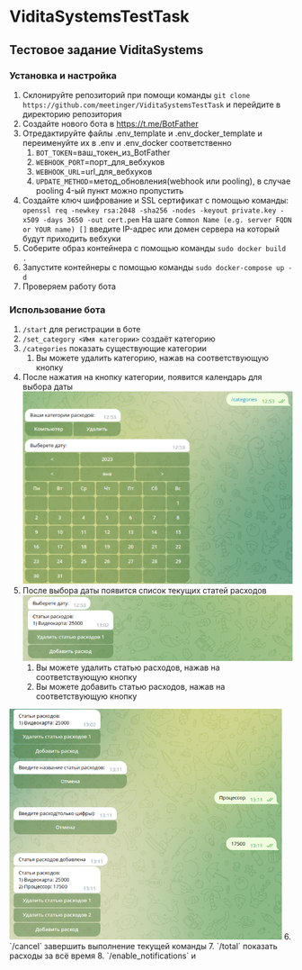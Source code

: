 # ViditaSystemsTestTask

## Тестовое задание ViditaSystems

### Установка и настройка

1. Склонируйте репозиторий при помощи команды `git clone https://github.com/meetinger/ViditaSystemsTestTask` 
и перейдите в директорию репозитория
2. Создайте нового бота в https://t.me/BotFather
3. Отредактируйте файлы .env_template и .env_docker_template и переименуйте их в .env и .env_docker соответственно
   1. `BOT_TOKEN`=ваш_токен_из_BotFather
   2. `WEBHOOK_PORT`=порт_для_вебхуков
   3. `WEBHOOK_URL`=url_для_вебхуков
   4. `UPDATE_METHOD`=метод_обновления(webhook или pooling), в случае pooling 4-ый пункт можно пропустить
4. Создайте ключ шифрование и SSL сертификат с помощью команды: 
`openssl req -newkey rsa:2048 -sha256 -nodes -keyout private.key -x509 -days 3650 -out cert.pem`
На шаге `Common Name (e.g. server FQDN or YOUR name) []` 
введите IP-адрес или домен сервера на который будут приходить вебхуки
5. Соберите образ контейнера с помощью команды `sudo docker build .`
6. Запустите контейнеры с помощью команды `sudo docker-compose up -d`
7. Проверяем работу бота

### Использование бота

1. `/start` для регистрации в боте
2. `/set_category <Имя категории>` создаёт категорию
3. `/categories` показать существующие категории
   1. Вы можете удалить категорию, нажав на соответствующую кнопку
4. После нажатия на кнопку категории, появится календарь для выбора даты
   <img src="readme_src/img/calendar.png" width="512px">
5. После выбора даты появится список текущих статей расходов
   <img src="readme_src/img/expenses_list.png" width="512px">
   1. Вы можете удалить статью расходов, нажав на соответствующую кнопку
   2. Вы можете добавить статью расходов, нажав на соответствующую кнопку
<img src="readme_src/img/add_expense.png" width="485px">
6. `/cancel` завершить выполнение текущей команды
7. `/total` показать расходы за всё время
8. `/enable_notifications` и 